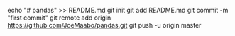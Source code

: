 echo "# pandas" >> README.md
git init
git add README.md
git commit -m "first commit"
git remote add origin https://github.com/JoeMaabo/pandas.git
git push -u origin master
                
